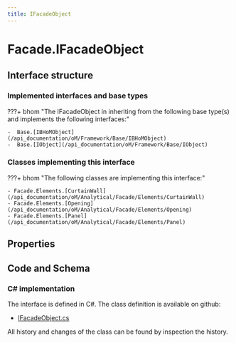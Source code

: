 ```yaml
---
title: IFacadeObject
---
```


# Facade.IFacadeObject



## Interface structure

### Implemented interfaces and base types

???+ bhom "The IFacadeObject in inheriting from the following base type(s) and implements the following interfaces:"

    -  Base.[IBHoMObject](/api_documentation/oM/Framework/Base/IBHoMObject)
    -  Base.[IObject](/api_documentation/oM/Framework/Base/IObject)


### Classes implementing this interface

???+ bhom "The following classes are implementing this interface:"

    - Facade.Elements.[CurtainWall](/api_documentation/oM/Analytical/Facade/Elements/CurtainWall)
    - Facade.Elements.[Opening](/api_documentation/oM/Analytical/Facade/Elements/Opening)
    - Facade.Elements.[Panel](/api_documentation/oM/Analytical/Facade/Elements/Panel)


## Properties

## Code and Schema

### C# implementation

The interface is defined in C#. The class definition is available on github:

- [IFacadeObject.cs](https://github.com/BHoM/BHoM/blob/develop/Facade_oM/IFacadeObject.cs)

All history and changes of the class can be found by inspection the history.
